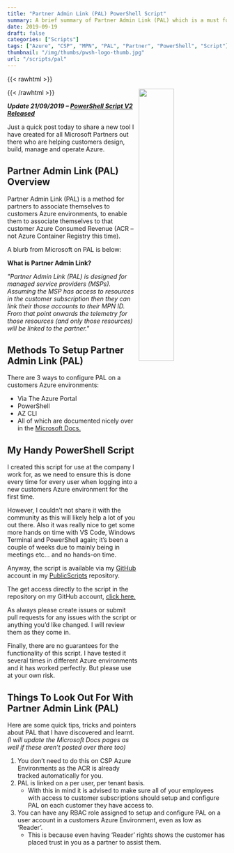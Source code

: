 ```yaml
---
title: "Partner Admin Link (PAL) PowerShell Script"
summary: A brief summary of Partner Admin Link (PAL) which is a must for Microsoft Partners working with customers on Azure!
date: 2019-09-19
draft: false
categories: ["Scripts"]
tags: ["Azure", "CSP", "MPN", "PAL", "Partner", "PowerShell", "Script"]
thumbnail: "/img/thumbs/pwsh-logo-thumb.jpg"
url: "/scripts/pal"
---
```

{{< rawhtml >}}

<img src="/img/msft-partner-logo.png" width="40%" align="right">

{{< /rawhtml >}}

***Update 21/09/2019 –  [PowerShell Script V2 Released](https://github.com/jtracey93/PublicScripts/blob/master/Azure/PowerShell/Partner%20Tools/LinkMPNPartnerIDToAzureAccountV2.ps1)***

Just a quick post today to share a new tool I have created for all Microsoft Partners out there who are helping customers design, build, manage and operate Azure.

## Partner Admin Link (PAL) Overview

Partner Admin Link (PAL) is a method for partners to associate themselves to customers Azure environments, to enable them to associate themselves to that customer Azure Consumed Revenue (ACR – not Azure Container Registry this time).

A blurb from Microsoft on PAL is below:

**What is Partner Admin Link?**

*"Partner Admin Link (PAL) is designed for managed service providers (MSPs). Assuming the MSP has access to resources in the customer subscription then they can link their those accounts to their MPN ID. From that point onwards the telemetry for those resources (and only those resources) will be linked to the partner."*

## Methods To Setup Partner Admin Link (PAL)

There are 3 ways to configure PAL on a customers Azure environments:

- Via The Azure Portal
- PowerShell
- AZ CLI
- All of which are documented nicely over in the [Microsoft Docs.](https://docs.microsoft.com/en-us/azure/billing/billing-partner-admin-link-started)

## My Handy PowerShell Script

I created this script for use at the company I work for, as we need to ensure this is done every time for every user when logging into a new customers Azure environment for the first time.

However, I couldn’t not share it with the community as this will likely help a lot of you out there. Also it was really nice to get some more hands on time with VS Code, Windows Terminal and PowerShell again; it’s been a couple of weeks due to mainly being in meetings etc… and no hands-on time.

Anyway, the script is available via my [GitHub](https://github.com/jtracey93) account in my [PublicScripts](https://github.com/jtracey93/PublicScripts) repository.

The get access directly to the script in the repository on my GitHub account, [click here.](https://github.com/jtracey93/PublicScripts/blob/master/Azure/PowerShell/Partner%20Tools/LinkMPNPartnerIDToAzureAccountV2.ps1)

As always please create issues or submit pull requests for any issues with the script  or anything you’d like changed. I will review them as they come in.

Finally, there are no guarantees for the functionality of this script. I have tested it several times in different Azure environments and it has worked perfectly. But please use at your own risk.

## Things To Look Out For With Partner Admin Link (PAL)

Here are some quick tips, tricks and pointers about PAL that I have discovered and learnt. *(I will update the Microsoft Docs pages as well if these aren’t posted over there too)*

1. You don’t need to do this on CSP Azure Environments as the ACR is already tracked automatically for you.
2. PAL is linked on a per user, per tenant basis.
   - With this in mind it is advised to make sure all of your employees with access to customer subscriptions should setup and configure PAL on each customer they have access to.
3. You can have any RBAC role assigned to setup and configure PAL on a user account in a customers Azure Environment, even as low as ‘Reader’.
   - This is because even having ‘Reader’ rights shows the customer has placed trust in you as a partner to assist them.
